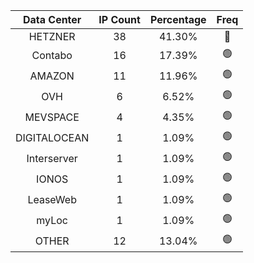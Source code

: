 | Data Center | IP Count | Percentage | Freq |
|:------------:|:--------:|:-----------:|:-----:|
| HETZNER | 38 | 41.30% | 🔴 |
| Contabo | 16 | 17.39% | 🟢 |
| AMAZON | 11 | 11.96% | 🟢 |
| OVH | 6 | 6.52% | 🟢 |
| MEVSPACE | 4 | 4.35% | 🟢 |
| DIGITALOCEAN | 1 | 1.09% | 🟢 |
| Interserver | 1 | 1.09% | 🟢 |
| IONOS | 1 | 1.09% | 🟢 |
| LeaseWeb | 1 | 1.09% | 🟢 |
| myLoc | 1 | 1.09% | 🟢 |
| OTHER | 12 | 13.04% | 🟢 |